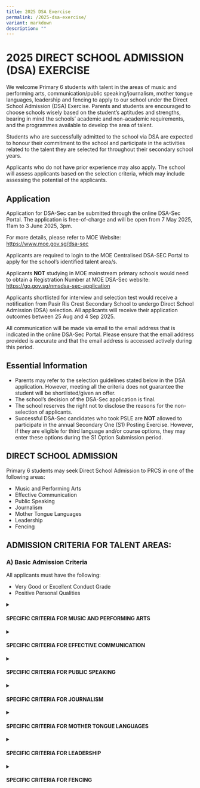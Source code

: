 ```yaml
---
title: 2025 DSA Exercise
permalink: /2025-dsa-exercise/
variant: markdown
description: ""
---
```

<h1>2025 DIRECT SCHOOL ADMISSION (DSA) EXERCISE</h1>
<p>We welcome Primary 6 students with talent in the areas of music and performing arts, communication/public speaking/journalism, mother tongue languages, leadership and fencing to apply to our school under the Direct School Admission (DSA) Exercise.  Parents and students are encouraged to choose schools wisely based on the student’s aptitudes and strengths, bearing in mind the schools’ academic and non-academic requirements, and the programmes available to develop the area of talent.</p>
<p>Students who are successfully admitted to the school via DSA are expected to honour their commitment to the school and participate in the activities related to the talent they are selected for throughout their secondary school years.</p>
<p>Applicants who do not have prior experience may also apply. The school will assess applicants based on the selection criteria, which may include assessing the potential of the applicants.</p>

<h2>Application</h2>
<p>Application for DSA-Sec can be submitted through the online DSA-Sec Portal. The application is free-of-charge and will be open from 7 May 2025, 11am to 3 June 2025, 3pm.</p>
<p>For more details, please refer to MOE Website: <a href="https://www.moe.gov.sg/dsa-sec">https://www.moe.gov.sg/dsa-sec</a></p>
<p>Applicants are required to login to the MOE Centralised DSA-SEC Portal to apply for the school’s identified talent area/s.</p>
<p>Applicants <b>NOT</b> studying in MOE mainstream primary schools would need to obtain a Registration Number at MOE DSA-Sec website: <a href="https://go.gov.sg/nmsdsa-sec-application">https://go.gov.sg/nmsdsa-sec-application</a></p>
<p>Applicants shortlisted for interview and selection test would receive a notification from Pasir Ris Crest Secondary School to undergo Direct School Admission (DSA) selection. All applicants will receive their application outcomes between 25 Aug and 4 Sep 2025.</p>
<p>All communication will be made via email to the email address that is indicated in the online DSA-Sec Portal. Please ensure that the email address provided is accurate and that the email address is accessed actively during this period.</p>

<h2>Essential Information</h2>
<ul>
    <li>Parents may refer to the selection guidelines stated below in the DSA application. However, meeting all the criteria does not guarantee the student will be shortlisted/given an offer.</li>
    <li>The school’s decision of the DSA-Sec application is final.</li>
    <li>The school reserves the right not to disclose the reasons for the non-selection of applicants.</li>
    <li>Successful DSA-Sec candidates who took PSLE are <b>NOT</b> allowed to participate in the annual Secondary One (S1) Posting Exercise. However, if they are eligible for third language and/or course options, they may enter these options during the S1 Option Submission period.</li>
</ul>

<h2>DIRECT SCHOOL ADMISSION</h2>
<p>Primary 6 students may seek Direct School Admission to PRCS in one of the following areas:</p>
<ul>
    <li>Music and Performing Arts</li>
    <li>Effective Communication</li>
    <li>Public Speaking</li>
    <li>Journalism</li>
    <li>Mother Tongue Languages</li>
    <li>Leadership</li>
    <li>Fencing</li>
</ul>

<h2>ADMISSION CRITERIA FOR TALENT AREAS:</h2>

<h3>A) Basic Admission Criteria</h3>
<p>All applicants must have the following:</p>
<ul>
    <li>Very Good or Excellent Conduct Grade</li>
    <li>Positive Personal Qualities</li>
</ul>

<details>
  <summary><h4>SPECIFIC CRITERIA FOR MUSIC AND PERFORMING ARTS</h4></summary>
  <p>Applicants must demonstrate a passion for Music/Performing Arts and be committed to contribute to PRCS in this area for which they have been given DSA in one of the following DSA Talent Areas:</p>
  <ul>
      <li>Band - Concert</li>
      <li>Choir</li>
      <li>Modern Dance</li>
      <li>Drama English</li>
      <li>Ensemble - Guzheng</li>
  </ul>
  <p>Shortlisted applicants will be invited to go through a selection test as well as an interview.</p>
  <table>
      <thead>
          <tr>
              <th>Area</th>
              <th>Criteria</th>
          </tr>
      </thead>
      <tbody>
          <tr>
              <td>Music and Performing Arts</td>
              <td>
                  <ul>
                      <li>Demonstrates a strong interest and aptitude in the arts and aesthetics</li>
                      <li>School based or public performance experience is an advantage.</li>
                      <li>Does well in the selection exercise. The selection exercise involves an audition that serves to assess the following:
                          <ul>
                              <li>Music Aptitude</li>
                              <li>Proficiency of specific musical abilities or skills</li>
                          </ul>
                      </li>
                  </ul>
              </td>
          </tr>
      </tbody>
  </table>
  <p>Shortlisted applicants will be notified separately of the details of the selection exercise.</p>
</details>

<details>
  <summary><h4>SPECIFIC CRITERIA FOR EFFECTIVE COMMUNICATION</h4></summary>
  <p>Applicants must demonstrate a passion for communication related programmes /competitions and be committed to contributing to PRCS in the area for which they have been given DSA. Shortlisted applicants will be invited to go through a selection exercise as well as an interview.</p>
  <table>
      <thead>
          <tr>
              <th>Area</th>
              <th>Criteria</th>
          </tr>
      </thead>
      <tbody>
          <tr>
              <td>Effective Communication</td>
              <td>
                  <ul>
                      <li>Demonstrates strong communication skills (e.g., debates).</li>
                      <li>Competitions and performance experience is an advantage.</li>
                      <li>Does well in the selection exercise. The selection exercise involves an audition that serves to assess the following:
                          <ul>
                              <li>Clarity of message / idea communication</li>
                              <li>Organisation of thoughts</li>
                              <li>Balanced perspectives</li>
                              <li>Adaptability to audience</li>
                              <li>Confidence of engagement</li>
                          </ul>
                      </li>
                  </ul>
              </td>
          </tr>
      </tbody>
  </table>
  <p>Shortlisted applicants will be notified separately of the details of the selection exercise.</p>
</details>

<details>
  <summary><h4>SPECIFIC CRITERIA FOR PUBLIC SPEAKING</h4></summary>
  <p>Applicants must demonstrate a passion for public speaking related programmes /competitions and be committed to contributing to PRCS in the area for which they have been given DSA. Shortlisted applicants will be invited to go through a selection exercise as well as an interview.</p>
  <table>
      <thead>
          <tr>
              <th>Area</th>
              <th>Criteria</th>
          </tr>
      </thead>
      <tbody>
          <tr>
              <td>Public Speaking</td>
              <td>
                  <ul>
                      <li>Demonstrates strong public speaking skills.</li>
                      <li>Competitions and performance experience is an advantage.</li>
                      <li>Does well in the selection exercise. The selection test involves an audition that serve to assess the following:
                          <ul>
                              <li>Confidence and presence</li>
                              <li>Vocal Modulation</li>
                              <li>Clarity</li>
                              <li>Fluency</li>
                              <li>Audience engagement</li>
                          </ul>
                      </li>
                  </ul>
              </td>
          </tr>
      </tbody>
  </table>
  <p>Shortlisted applicants will be notified separately of the details of the selection exercise.</p>
</details>

<details>
  <summary><h4>SPECIFIC CRITERIA FOR JOURNALISM</h4></summary>
  <p>Applicants must demonstrate a passion for journalism (written/spoken) related programmes /competitions and be committed to contributing to PRCS in the area for which they have been given DSA. Shortlisted applicants will be invited to go through a selection exercise as well as an interview.</p>
  <table>
      <thead>
          <tr>
              <th>Area</th>
              <th>Criteria</th>
          </tr>
      </thead>
      <tbody>
          <tr>
              <td>Journalism</td>
              <td>
                  <ul>
                      <li>Demonstrates strong reporting and writing skills.</li>
                      <li>Competitions and performance experience is an advantage.</li>
                      <li>Does well in the selection exercise. The selection exercise involves an audition that serves to assess the following:
                          <ul>
                              <li>Clarity of message / in communication of ideas</li>
                              <li>Conciseness</li>
                              <li>Balanced perspectives</li>
                              <li>Diverse and appropriate choice of words</li>
                              <li>Analytical and critical thinking</li>
                          </ul>
                      </li>
                  </ul>
              </td>
          </tr>
      </tbody>
  </table>
  <p>Shortlisted applicants will be notified separately of the details of the selection exercise.</p>
</details>

<details>
  <summary><h4>SPECIFIC CRITERIA FOR MOTHER TONGUE LANGUAGES</h4></summary>
  <p>Applicants must demonstrate a passion for communication related programmes /competitions and be committed to contribute to PRCS in the talent area for which they have been assigned under the DSA. Shortlisted applicants will be invited to go through a selection exercise as well as an interview.</p>
  <table>
      <thead>
          <tr>
              <th>Area</th>
              <th>Criteria</th>
          </tr>
      </thead>
      <tbody>
          <tr>
              <td>Mother Tongue Languages</td>
              <td>
                  <ul>
                      <li>Strengths in Mother Tongue Language (Chinese Language, Malay Language or Tamil Language)</li>
                      <li>Demonstrates strong communication skills (e.g. public speaking, debates or drama).</li>
                      <li>Competitions and performance experience is an advantage.</li>
                      <li>Does well in the selection exercise. The selection exercise involves an audition that serves to assess the following:
                          <ul>
                              <li>Confidence and Presence</li>
                              <li>Clarity</li>
                              <li>Fluency</li>
                              <li>Diverse and appropriate vocabulary</li>
                              <li>Audience engagement</li>
                          </ul>
                      </li>
                  </ul>
              </td>
          </tr>
      </tbody>
  </table>
  <p>Shortlisted applicants will be notified separately of the details of the selection exercise.</p>
</details>

<details>
  <summary><h4>SPECIFIC CRITERIA FOR LEADERSHIP</h4></summary>
  <p>Applicants must demonstrate passion in leading their peers in service to school and/or community and be committed to contribute to PRCS in the talent area for which they have been assigned under the DSA. Shortlisted applicants will be invited to go through a selection exercise as well as an interview.</p>
  <table>
      <thead>
          <tr>
              <th>Area</th>
              <th>Criteria</th>
          </tr>
      </thead>
      <tbody>
          <tr>
              <td>Leadership</td>
              <td>
                  <ul>
                      <li>Demonstrates exemplary character, and a keen interest in leading their peers in service to school and/or community.</li>
                      <li>Leadership experience in Primary School is an advantage, e.g., Prefect, CCA Leader, Peer Support Leader, or other leadership positions (please specify).</li>
                      <li>Active involvement in leading school-wide events or community initiatives is an advantage (please specify).</li>
                      <li>Does well in the group interview and leadership simulation exercise. The simulation exercise serves to assess the following:
                          <ul>
                              <li>Critical, adaptive and inventive thinking (e.g., demonstrated through problem-solving, resourcefulness, agility in decision-making, adaptability to changing/different circumstances)</li>
                              <li>Communication skills</li>
                              <li>Collaborative skills</li>
                          </ul>
                      </li>
                  </ul>
              </td>
          </tr>
      </tbody>
  </table>
  <p>Shortlisted applicants will be notified separately of the details of the simulation exercise.</p>
</details>

<details>
  <summary><h4>SPECIFIC CRITERIA FOR FENCING</h4></summary>
  <p>Applicants must demonstrate a passion for sports and be committed to contributing to PRCS in this area for which they have been given DSA. Shortlisted applicants will be invited to go through a selection exercise as well as an interview.</p>
  <table>
      <thead>
          <tr>
              <th>Area</th>
              <th>Criteria</th>
          </tr>
      </thead>
      <tbody>
          <tr>
              <td>Fencing</td>
              <td>
                  <ul>
                      <li>Demonstrates strong interest and notable athletic ability and agility for their age.</li>
                      <li>Good performance at the school and/or club level in sports is an advantage.</li>
                      <li>Does well in the selection exercise. The selection exercise serves to assess the physical qualities of applicants.</li>
                  </ul>
              </td>
          </tr>
      </tbody>
  </table>
  <p>Shortlisted applicants will be notified separately of the details of the selection exercise.</p>
</details>